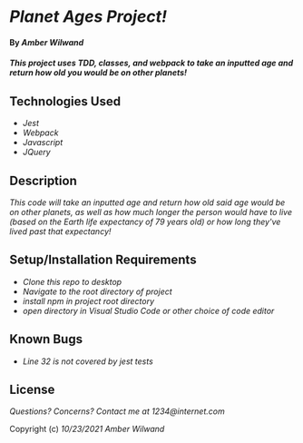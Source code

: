 # _Planet Ages Project!_

#### By _**Amber Wilwand**_

#### _This project uses TDD, classes, and webpack to take an inputted age and return how old you would be on other planets!_

## Technologies Used

- _Jest_
- _Webpack_
- _Javascript_
- _JQuery_

## Description

_This code will take an inputted age and return how old said age would be on other planets, as well as how much longer the person would have to live (based on the Earth life expectancy of 79 years old) or how long they've lived past that expectancy!_

## Setup/Installation Requirements

- _Clone this repo to desktop_
- _Navigate to the root directory of project_
- _install npm in project root directory_
- _open directory in Visual Studio Code or other choice of code editor_

## Known Bugs

- _Line 32 is not covered by jest tests_

## License

_Questions? Concerns? Contact me at 1234@internet.com_

Copyright (c) _10/23/2021_ _Amber Wilwand_
